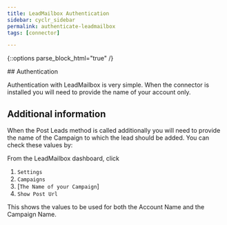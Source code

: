 ```yaml
---
title: LeadMailbox Authentication
sidebar: cyclr_sidebar
permalink: authenticate-leadmailbox
tags: [connector]

---
```

{::options parse_block_html="true" /}
<section class="card">
## Authentication

Authentication with LeadMailbox is very simple.  When the connector is installed you will need to provide the name of your account only.


</section>
<section class="card">

## Additional information

When the Post Leads method is called additionally you will need to provide the name of the Campaign to which the lead should be added.  You can check these values by:

From the LeadMailbox dashboard, click 
1. ``Settings``
2. ``Campaigns``
3. [``The Name of your Campaign``]
4. ``Show Post Url``

This shows the values to be used for both the Account Name and the Campaign Name.

</section>
